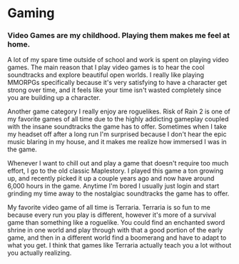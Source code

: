# Gaming
### Video Games are my childhood. Playing them makes me feel at home.

A lot of my spare time outside of school and work is spent on playing video games. The main reason that I play video games is to hear the cool soundtracks and explore beautiful open worlds. I really like playing MMORPGs specifically because it's very satisfying to have a character get strong over time, and it feels like your time isn't wasted completely since you are building up a character.

Another game category I really enjoy are roguelikes. Risk of Rain 2 is one of my favorite games of all time due to the highly addicting gameplay coupled with the insane soundtracks the game has to offer. Sometimes when I take my headset off after a long run I'm surprised because I don't hear the epic music blaring in my house, and it makes me realize how immersed I was in the game.

Whenever I want to chill out and play a game that doesn't require too much effort, I go to the old classic Maplestory. I played this game a ton growing up, and recently picked it up a couple years ago and now have around 6,000 hours in the game. Anytime I'm bored I usually just login and start grinding my time away to the nostalgiac soundtracks the game has to offer.

My favorite video game of all time is Terraria. Terraria is so fun to me because every run you play is different, however it's more of a survival game than something like a roguelike. You could find an enchanted sword shrine in one world and play through with that a good portion of the early game, and then in a different world find a boomerang and have to adapt to what you get. I think that games like Terraria actually teach you a lot without you actually realizing. 
